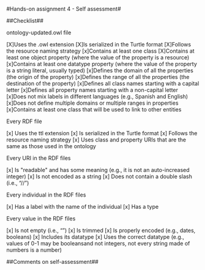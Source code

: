 #Hands-on assignment 4 - Self assessment#

##Checklist##

ontology-updated.owl file

[X]Uses the .owl extension
[X]Is serialized in the Turtle format
[X]Follows the resource naming strategy
[x]Contains at least one class
[X]Contains at least one object property (where the value of the property is a resource)
[x]Contains at least one datatype property (where the value of the property is a string literal, usually typed)
[x]Defines the domain of all the properties (the origin of the property)
[x]Defines the range of all the properties (the destination of the property)
[x]Defines all class names starting with a capital letter
[x]Defines all property names starting with a non-capital letter
[x]Does not mix labels in different languages (e.g., Spanish and English)
[x]Does not define multiple domains or multiple ranges in properties
[x]Contains at least one class that will be used to link to other entities

Every RDF file

[x] Uses the ttl extension
[x] Is serialized in the Turtle format
[x] Follows the resource naming strategy
[x] Uses class and property URIs that are the same as those used in the ontology

Every URI in the RDF files

[x] Is "readable" and has some meaning (e.g., it is not an auto-increased integer)
[x] Is not encoded as a string
[x] Does not contain a double slash (i.e., “//”)

Every individual in the RDF files

[x] Has a label with the name of the individual
[x] Has a type

Every value in the RDF files

[x] Is not empty (i.e., “”)
[x] Is trimmed
[x] Is properly encoded (e.g., dates, booleans)
[x] Includes its datatype
[x] Uses the correct datatype (e.g., values of 0-1 may be booleansand not integers, not every string made of numbers is a number)

##Comments on self-assessment##
